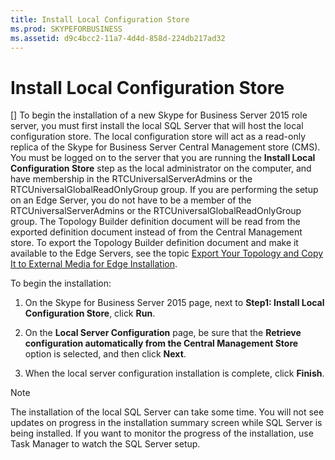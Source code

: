 ```yaml
---
title: Install Local Configuration Store
ms.prod: SKYPEFORBUSINESS
ms.assetid: d9c4bcc2-11a7-4d4d-858d-224db217ad32
---
```



# Install Local Configuration Store
[]
To begin the installation of a new Skype for Business Server 2015 role server, you must first install the local SQL Server that will host the local configuration store. The local configuration store will act as a read-only replica of the Skype for Business Server Central Management store (CMS). You must be logged on to the server that you are running the **Install Local Configuration Store** step as the local administrator on the computer, and have membership in the RTCUniversalServerAdmins or the RTCUniversalGlobalReadOnlyGroup group. If you are performing the setup on an Edge Server, you do not have to be a member of the RTCUniversalServerAdmins or the RTCUniversalGlobalReadOnlyGroup group. The Topology Builder definition document will be read from the exported definition document instead of from the Central Management store. To export the Topology Builder definition document and make it available to the Edge Servers, see the topic [Export Your Topology and Copy It to External Media for Edge Installation](http://technet.microsoft.com/library/def9f416-c519-4a72-b242-7d3057d9c1fd.aspx).
  
    
    

To begin the installation:
1. On the Skype for Business Server 2015 page, next to **Step1: Install Local Configuration Store**, click **Run**.
    
  
2. On the **Local Server Configuration** page, be sure that the **Retrieve configuration automatically from the Central Management Store** option is selected, and then click **Next**.
    
  
3. When the local server configuration installation is complete, click **Finish**.
    
  

> [!NOTE]
> The installation of the local SQL Server can take some time. You will not see updates on progress in the installation summary screen while SQL Server is being installed. If you want to monitor the progress of the installation, use Task Manager to watch the SQL Server setup. 
  
    
    


